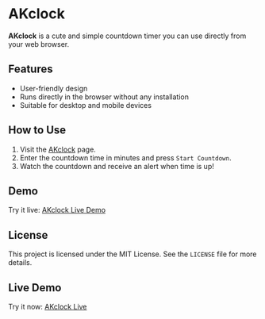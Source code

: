 # AKclock

**AKclock** is a cute and simple countdown timer you can use directly from your web browser.

## Features
- User-friendly design
- Runs directly in the browser without any installation
- Suitable for desktop and mobile devices

## How to Use
1. Visit the [AKclock](https://<AikoChanKp>.github.io/AKclock) page.
2. Enter the countdown time in minutes and press `Start Countdown`.
3. Watch the countdown and receive an alert when time is up!

## Demo
Try it live: [AKclock Live Demo](https://<AikoChanKp>.github.io/AKclock)

## License
This project is licensed under the MIT License. See the `LICENSE` file for more details.

## Live Demo
Try it now: [AKclock Live](https://AikoChanKp.github.io/AKclock)
